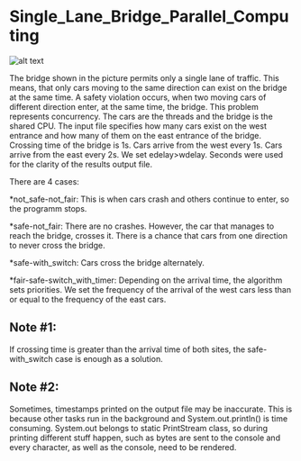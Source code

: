 # Single_Lane_Bridge_Parallel_Computing

![alt text](https://github.com/rafchriz/SingleLaneBridge_Parallel-Computing/blob/master/single_lane_bridge.png)

The bridge shown in the picture permits only a single lane of traffic. This means, that only cars moving to the same direction can exist on the bridge at the same time. A safety violation occurs, when two moving cars of different direction enter, at the same time, the bridge.
This problem represents concurrency. The cars are the threads and the bridge is the shared CPU.
The input file specifies how many cars exist on the west entrance and how many of them on the east entrance of the bridge.
Crossing time of the bridge is 1s.
Cars arrive from the west every 1s. Cars arrive from the east every 2s.
We set edelay>wdelay.
Seconds were used for the clarity of the results output file.

There are 4 cases:

*not_safe-not_fair:
This is when cars crash and others continue to enter, so the programm stops.

*safe-not_fair:
There are no crashes. However, the car that manages to reach the bridge, crosses it. There is a chance that cars from one direction to never cross the bridge.

*safe-with_switch:
Cars cross the bridge alternately.

*fair-safe-switch_with_timer:
Depending on the arrival time, the algorithm sets priorities. We set the frequency of the arrival of the west cars less than or equal to the frequency of the east cars.

## Note #1:
If crossing time is greater than the arrival time of both sites, the safe-with_switch case is enough as a solution.

## Note #2:
Sometimes, timestamps printed on the output file may be inaccurate. This is because other tasks run in the background and System.out.println() is time consuming. System.out belongs to static PrintStream class, so during printing different stuff happen, such as bytes are sent to the console and every character, as well as the console, need to be rendered.
